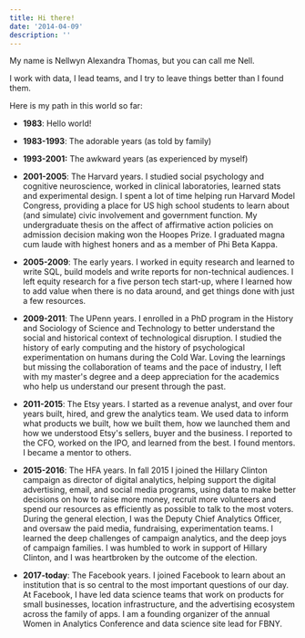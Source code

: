 ```yaml
---
title: Hi there!
date: '2014-04-09'
description: ''
---
```

My name is Nellwyn Alexandra Thomas, but you can call me Nell. 

I work with data, I lead teams, and I try to leave things better than I found them.

Here is my path in this world so far:  

* **1983**: Hello world!

* **1983-1993**: The adorable years (as told by family)

* **1993-2001:** The awkward years (as experienced by myself)

* **2001-2005**: The Harvard years. I studied social psychology and cognitive neuroscience, worked in clinical laboratories, learned stats and experimental design. I spent a lot of time helping run Harvard Model Congress, providing a place for US high school students to learn about (and simulate) civic involvement and government function. My undergraduate thesis on the affect of affirmative action policies on admission decision making won the Hoopes Prize. I graduated magna cum laude with highest honers and as a member of Phi Beta Kappa. 
* **2005-2009**: The early years. I worked in equity research and learned to write SQL, build models and write reports for non-technical audiences. I left equity research for a five person tech start-up, where I learned how to add value when there is no data around, and get things done with just a few resources. 

* **2009-2011**: The UPenn years. I enrolled in a PhD program in the History and Sociology of Science and Technology to better understand the social and historical context of technological disruption. I studied the history of early computing and the history of psychological experimentation on humans during the Cold War. Loving the learnings but missing the collaboration of teams and the pace of industry, I left with my master's degree and a deep appreciation for the academics who help us understand our present through the past.
* **2011-2015**: The Etsy years. I started as a revenue analyst, and over four years built, hired, and grew the analytics team. We used data to inform what products we built, how we built them, how we launched them and how we understood Etsy's sellers, buyer and the business. I reported to the CFO, worked on the IPO, and learned from the best. I found mentors. I became a mentor to others.

* **2015-2016**: The HFA years. In fall 2015 I joined the Hillary Clinton campaign as director of digital analytics, helping support the digital advertising, email, and social media programs, using data to make better decisions on how to raise more money, recruit more volunteers and spend our resources as efficiently as possible to talk to the most voters. During the general election, I was the Deputy Chief Analytics Officer, and oversaw the paid media, fundraising, experimentation teams. I learned the deep challenges of campaign analytics, and the deep joys of campaign families. I was humbled to work in support of Hillary Clinton, and I was heartbroken by the outcome of the election. 

* **2017-today**: The Facebook years.  I joined Facebook to learn about an institution that is so central to the most important questions of our day. At Facebook, I have led data science teams that work on products for small businesses, location infrastructure, and the advertising ecosystem across the family of apps. I am a founding organizer of the annual Women in Analytics Conference and data science site lead for FBNY.
